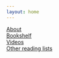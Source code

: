 ```yaml
---
layout: home
---
```

[About](/about/)  
[Bookshelf](/books/)  
[Videos](/videos/)  
[Other reading lists](/other-reading-lists/)  
